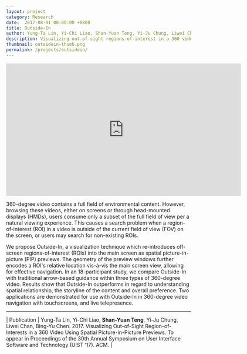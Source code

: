 ```yaml
---
layout: project
category: Research
date:  2017-08-01 00:00:00 +0800
title: Outside-In
author: Yung-Ta Lin, Yi-Chi Liao, Shan-Yuan Teng, Yi-Ju Chung, Liwei Chan, Bing-Yu Chen
description: Visualizing out-of-sight regions-of-interest in a 360 video using spatial picture-in-picture previews. (To appear at UIST '17)
thumbnail: outsidein-thumb.png
permalink: /projects/outsidein/ 
---
```


<div class="video-wrapper">
  <iframe width="640" height="360" src="https://www.youtube.com/embed/cy0kEB5wQ6M" frameborder="0" allowfullscreen></iframe>
</div>

360-degree video contains a full field of environmental content. However, browsing these videos, either on screens or through head-mounted displays (HMDs), users consume only a subset of the full field of view per a natural viewing experience. This causes a search problem when a region-of-interest (ROI) in a video is outside of the current field of view (FOV) on the screen, or users may search for non-existing ROIs.

We propose Outside-In, a visualization technique which re-introduces off-screen regions-of-interest (ROIs) into the main screen as spatial picture-in-picture (PIP) previews. The geometry of the preview windows further encodes a ROI's relative location vis-à-vis the main screen view, allowing for effective navigation. In an 18-participant study, we compare Outside-In with traditional arrow-based guidance within three types of 360-degree video. Results show that Outside-In outperforms in regard to understanding spatial relationship, the storyline of the content and overall preference. Two applications are demonstrated for use with Outside-In in 360-degree video navigation with touchscreens, and live telepresence. 

---

| Publication | Yung-Ta Lin, Yi-Chi Liao, **Shan-Yuan Teng**, Yi-Ju Chung, Liwei Chan, Bing-Yu Chen. 2017. Visualizing Out-of-Sight Region-of-Interests in a 360 Video Using Spatial Picture-in-Picture Previews. To appear in Proceedings of the 30th Annual Symposium on User Interface Software and Technology (UIST ‘17). ACM. |
